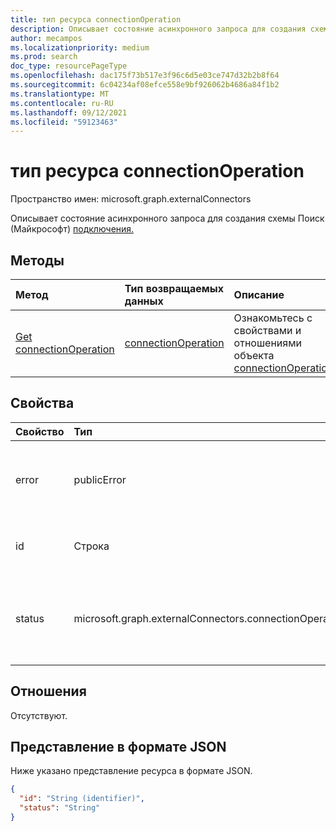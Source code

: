 ```yaml
---
title: тип ресурса connectionOperation
description: Описывает состояние асинхронного запроса для создания схемы Поиск (Майкрософт) подключения.
author: mecampos
ms.localizationpriority: medium
ms.prod: search
doc_type: resourcePageType
ms.openlocfilehash: dac175f73b517e3f96c6d5e03ce747d32b2b8f64
ms.sourcegitcommit: 6c04234af08efce558e9bf926062b4686a84f1b2
ms.translationtype: MT
ms.contentlocale: ru-RU
ms.lasthandoff: 09/12/2021
ms.locfileid: "59123463"
---
```

# <a name="connectionoperation-resource-type"></a>тип ресурса connectionOperation

Пространство имен: microsoft.graph.externalConnectors



Описывает состояние асинхронного запроса для создания схемы Поиск (Майкрософт) [подключения.](externalconnectors-schema.md)

## <a name="methods"></a>Методы
|Метод|Тип возвращаемых данных|Описание|
|:---|:---|:---|
|[Get connectionOperation](../api/externalconnectors-connectionoperation-get.md)|[connectionOperation](../resources/externalconnectors-connectionoperation.md)|Ознакомьтесь с свойствами и отношениями объекта [connectionOperation.](../resources/externalconnectors-connectionoperation.md)|

## <a name="properties"></a>Свойства
|Свойство|Тип|Описание|
|:---|:---|:---|
|error|publicError| Если `status` это `failed` так, предоставляет дополнительные сведения об ошибке, которая привела к сбою.|
|id|Строка| Уникальный идентификатор для подключенияOperation. Только для чтения. |
|status|microsoft.graph.externalConnectors.connectionOperationStatus| Указывает состояние асинхронной операции. Возможные значения: `unspecified`, `inprogress`, `completed`, `failed`, `unknownFutureValue`.|

## <a name="relationships"></a>Отношения
Отсутствуют.

## <a name="json-representation"></a>Представление в формате JSON
Ниже указано представление ресурса в формате JSON.
<!-- {
  "blockType": "resource",
  "keyProperty": "id",
  "@odata.type": "microsoft.graph.externalConnectors.connectionOperation",
  "openType": false
}
-->
``` json
{
  "id": "String (identifier)",
  "status": "String"
}
```


